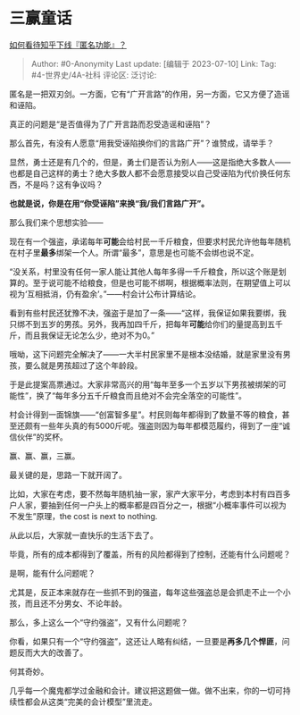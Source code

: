 # 三赢童话
[如何看待知乎下线『匿名功能』？](https://www.zhihu.com/question/610881311/answer/3110791096)

> Author: #0-Anonymity
> Last update: [编辑于 2023-07-10]
> Link:
> Tag: #4-世界史/4A-社科
> 评论区:
> 泛讨论:

匿名是一把双刃剑。一方面，它有“广开言路”的作用，另一方面，它又方便了造谣和诬陷。

真正的问题是“是否值得为了广开言路而忍受造谣和诬陷”？

那么首先，有没有人愿意“用我受诬陷换你们的言路广开”？谁赞成，请举手？

显然，勇士还是有几个的，但是，勇士们是否认为别人——这是指绝大多数人——也都是自己这样的勇士？绝大多数人都不会愿意接受以自己受诬陷为代价换任何东西，不是吗？这有争议吗？

**也就是说，你是在用“你受诬陷”来换“我/我们言路广开”。**

那么我们来个思想实验——

现在有一个强盗，承诺每年**可能**会给村民一千斤粮食，但要求村民允许他每年随机在村子里**最多**绑架一个人。所谓“最多”，意思是也可能不会绑也说不定。

“没关系，村里没有任何一家人能让其他人每年多得一千斤粮食，所以这个账是划算的。至于说可能不给粮食，但是也可能不绑啊，根据概率法则，在期望值上可以视为‘互相抵消，仍有盈余’。”——村会计公布计算结论。

看到有些村民还犹豫不决，强盗于是加了一条——“这样，我保证如果我要绑，我只绑不到五岁的男孩。另外，我再加四千斤，把每年**可能**给你们的量提高到五千斤，而且我保证无论怎么少，绝对不为0。”

哦呦，这下问题完全解决了——一大半村民家里不是根本没结婚，就是家里没有男孩，要么就是男孩超过了这个年龄段。

于是此提案高票通过。大家非常高兴的用“每年至多一个五岁以下男孩被绑架的可能性”，换了“每年多分五千斤粮食而且绝对不会完全落空的可能性”。

村会计得到一面锦旗——“创富智多星”。村民则每年都得到了数量不等的粮食，甚至还颇有一些年头真的有5000斤呢。强盗则因为每年都模范履约，得到了一座“诚信伙伴”的奖杯。

赢、赢、赢，三赢。

最关键的是，思路一下就开阔了。

比如，大家在考虑，要不然每年随机抽一家，家产大家平分，考虑到本村有四百多户人家，要抽到任何一户头上的概率都是四百分之一，根据“小概率事件可以视为不发生”原理，the cost is next to nothing.

从此以后，大家就一直快乐的生活下去了。

毕竟，所有的成本都得到了覆盖，所有的风险都得到了控制，还能有什么问题呢？

是啊，能有什么问题呢？

尤其是，反正本来就存在一些抓不到的强盗，每年这些强盗总是会抓走不止一个小孩，而且还不分男女、不论年龄。

那么，多上这么一个“守约强盗”，又有什么问题呢？

你看，如果只有一个“守约强盗”，这还让人略有纠结，一旦要是**再多几个悍匪**，问题反而大大的改善了。

何其奇妙。

几乎每一个魔鬼都学过金融和会计。建议把这题做一做。做不出来，你的一切可持续性都会从这类“完美的会计模型”里流走。
